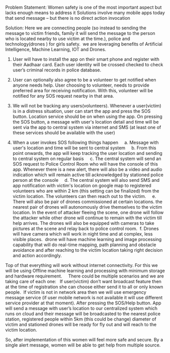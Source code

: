 Problem Statement:
Women safety is one of the most important aspect but lacks enough means to address it
Solutions involve many mobile apps today that send message – but there is no direct action invocation

Solution:
Here we are connecting people (so instead to sending the message to victim friends, family it will send the message to the person who is located nearby to use victim at the time.), police and technology(drones ) for girls safety. 
we are leveraging benefits of Artificial Intelligence, Machine Learning, IOT and Drones. 
 
1. User will have to install the app on their smart phone and register with their Aadhaar card.        Each user identity will be crossed checked to check user’s criminal records in police database. 

2. User can optionally also agree to be a volunteer to get notified when anyone needs help. User choosing to volunteer, needs to provide preferred area for receiving notification. With this, volunteer will be notified for any SOS request nearby in that area. 
 
3. We will not be tracking any users(volunteers).  Whenever a user(victim) is in a distress situation, user can start the app and press the SOS button. Location service should be on when using the app. On pressing the SOS button, a message with user's location detail and time will be sent via the app to central system via internet and SMS (at least one of these services should be available with the user) 
4. When a user invokes SOS following things happen 
   a. Message with user's location and time will be sent to central system 
   b. From this point onwards, the app will keep tracking the user location and sending to central system on regular basis 
   c. The central system will send an SOS request to Police Control Room who will have the console of this app. Whenever there is a new alert, there will also be a video and audio indication which will remain active till acknowledged by stationed police person at the console 
   d. The central system will also send SMS and app notification with victim's location on google map to registered volunteers who are within 2 km (this setting can be finalized) from the victim location. The volunteers can then reach out to the victim. 
   e. There will also be pair of drones commissioned at certain locations. the nearest pair of drones will autonomously drive themselves to the victim location. In the event of attacker fleeing the scene, one drone will follow the attacker while other drone will continue to remain with the victim till help arrives. The drones will also be equipped with cameras to take pictures at the scene and relay back to police control room. 
f. Drones will have camera which will work in night time and at complex, less visible places. 
drone will have machine learning and image processing capability that will do real-time mapping, path planning and obstacle avoidance and after reaching to the victim location taking right decision and action accordingly.  

Top of that everything will work without internet connectivity. For this we will be using Offline machine learning and processing with minimum storage and hardware requirement.  
 
There could be multiple scenarios and we are taking care of each one:
 
If user(victim) don’t want broadcast feature then at the time of registration she can choose either send it to all or only known people.
 If victim is not in network area then we will use emergency message service (if user mobile network is not available it will use different service provider at that moment).
After pressing the SOS/Help button. App will send a message with user’s location to our centralized system which runs on cloud and their message will be broadcasted to the nearest police station, registered people within 5km (this could be change) diameter of victim and stationed drones will be ready for fly out and will reach to the victim location.

So, after implementation of this women will feel more safe and secure. By a single alert message, women will be able to get help from multiple source. 
